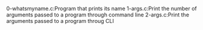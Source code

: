 0-whatsmyname.c:Program that prints its name
1-args.c:Print the number of arguments passed to a program through command line
2-args.c:Print the arguments passed to a program throug CLI
